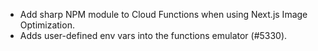 - Add sharp NPM module to Cloud Functions when using Next.js Image Optimization.
- Adds user-defined env vars into the functions emulator (#5330).
